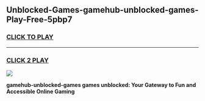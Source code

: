 
## Unblocked-Games-gamehub-unblocked-games-Play-Free-5pbp7
<h3>
<a href="https://premium76.site?title=gamehub-unblocked-games&ref=24M">CLICK TO PLAY</a></h3>
<hr>

<h3>
<a href="https://premium76.site?title=gamehub-unblocked-games&ref=24M">CLICK 2 PLAY</a>
  
</h3>

<a href="https://premium76.site?title=gamehub-unblocked-games&ref=24M"><img src="https://clearcache.store/games.png"></a>


**gamehub-unblocked-games games unblocked: Your Gateway to Fun and Accessible Online Gaming**
